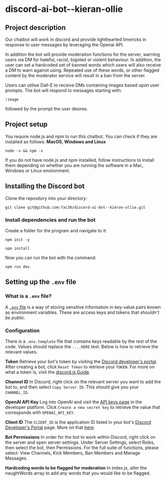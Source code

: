 # discord-ai-bot--kieran-ollie

## Project description

Our chatbot will work in discord and provide lighthearted limericks in response to user messages by leveraging the Openai API.  

In addition the bot will provide moderation functions for the server, warning users via DM for hateful, racist, bigoted or violent behaviour.  In addition, the user can set a hardcoded set of banned words which users will also receive a DM to warn against using.  Repeated use of these words, or other flagged content by the moderator service will result in a ban from the server.

Users can utilise Dall-E to receive DMs containing images based upon user prompts.  The bot will respond to messages starting with:

`!image`

followed by the prompt the user desires.

## Project setup

You require node.js and npm to run this chatbot.  You can check if they are installed as follows:
**MacOS, Windows and Linux**

`node -v && npm -v`

If you do not have node.js and npm installed, follow instructions to install them depending on whether you are running the software in a Mac, Windows or Linux environment.

## Installing the Discord bot
Clone the repository into your directory:

`git clone git@github.com:fac30/discord-ai-bot--kieran-ollie.git`

### Install dependencies and run the bot
Create a folder for the program and navigate to it:

`npm init -y`

`npm install`

Now you can run the bot with the command:

`npm run dev`

## Setting up the `.env` file
### What is a `.env` file?
A [`.env` file](https://blog.bitsrc.io/a-gentle-introduction-to-env-files-9ad424cc5ff4) is a way of storing sensitive information in key-value pairs known as environment variables. These are access keys and tokens that _shouldn't be public_.  

### Configuration
There is a `.env.template` file that contains keys readable by the rest of the code. Values should replace the `..._HERE` text. Below is how to retrieve the relevant values. 

**Token**
Retrieve your bot's token by visiting the [Discord developer's portal](https://discord.com/developers/applications). After creating a bot, click `Reset Token` to retrieve your `TOKEN`. For more on what a token is, visit the [discord.js Guide](https://discordjs.guide/preparations/setting-up-a-bot-application.html#your-bot-s-token).

**Channel ID**
In Discord, right click on the relevant server you want to add the bot to, and then select `Copy Server ID`. This should give you your `CHANNEL_ID`.

**OpenAI API Key**
Log into OpenAI and visit the [API keys page](https://platform.openai.com/api-keys) in the developer platform. Click `Create a new secret key` to retrieve the value that corresponds with `OPENAI_API_KEY`.

**Client ID**
The `CLIENT_ID` is the application ID listed in your bot's [Discord Developer's Portal](https://discord.com/developers) page. More on that [here](https://discordjs.guide/creating-your-bot/command-deployment.html#command-registration).

**Bot Permissions**
In order for the bot to work within Discord, right click on the server and open server settings.  Under Server Settings, select Roles, then select the bot, then Permissions.  For the full suite of functions, please select:  View Channels, Kick Members, Ban Members and Manage Messages. 

**Hardcoding words to be flagged for moderation**
In index.js, alter the naughtWords array to add any words that you would like to be flagged.
